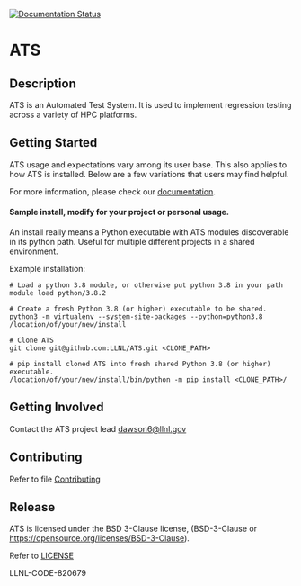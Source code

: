 [![Documentation Status](https://readthedocs.org/projects/ats/badge/?version=main)](https://ats.readthedocs.io/en/main/?badge=main)

# ATS

## Description

ATS is an Automated Test System. It is used to implement regression testing
across a variety of HPC platforms. 

## Getting Started

ATS usage and expectations vary among its user base. This also applies to how
ATS is installed. Below are a few variations that users may find helpful.

For more information, please check our [documentation](https://ats.readthedocs.io).

#### Sample install, modify for your project or personal usage. 

An  install really means a Python executable with ATS modules discoverable in its python path. 
Useful for multiple different projects in a shared environment.

Example installation:

```
# Load a python 3.8 module, or otherwise put python 3.8 in your path
module load python/3.8.2

# Create a fresh Python 3.8 (or higher) executable to be shared.
python3 -m virtualenv --system-site-packages --python=python3.8 /location/of/your/new/install

# Clone ATS
git clone git@github.com:LLNL/ATS.git <CLONE_PATH>

# pip install cloned ATS into fresh shared Python 3.8 (or higher) executable.
/location/of/your/new/install/bin/python -m pip install <CLONE_PATH>/
```

## Getting Involved

Contact the ATS project lead dawson6@llnl.gov

## Contributing 

Refer to file [Contributing](CONTRIBUTING.md)


## Release

ATS is licensed under the BSD 3-Clause license, (BSD-3-Clause or
https://opensource.org/licenses/BSD-3-Clause).

Refer to [LICENSE](LICENSE)

LLNL-CODE-820679

